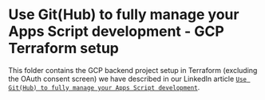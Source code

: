 # Use Git(Hub) to fully manage your Apps Script development - GCP Terraform setup

This folder contains the GCP backend project setup in Terraform (excluding the OAuth consent screen) we have described in our LinkedIn article [`Use Git(Hub) to fully manage your Apps Script development`](insertlink).
